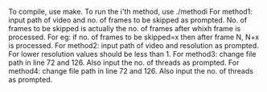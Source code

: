 To compile, use make.
To run the i'th method, use ./methodi
For method1: input path of video and no. of frames to be skipped as prompted. No. of frames to be skipped is actually the no. of frames after whixh frame is processed. For eg: if no. of frames to be skipped=x then after frame N, N+x is processed.
For method2: input path of video and resolution as prompted. For lower resolution values should be less than 1.
For method3: change file path in line 72 and 126. Also input the no. of threads as prompted.
For method4: change file path in line 72 and 126. Also input the no. of threads as prompted.
